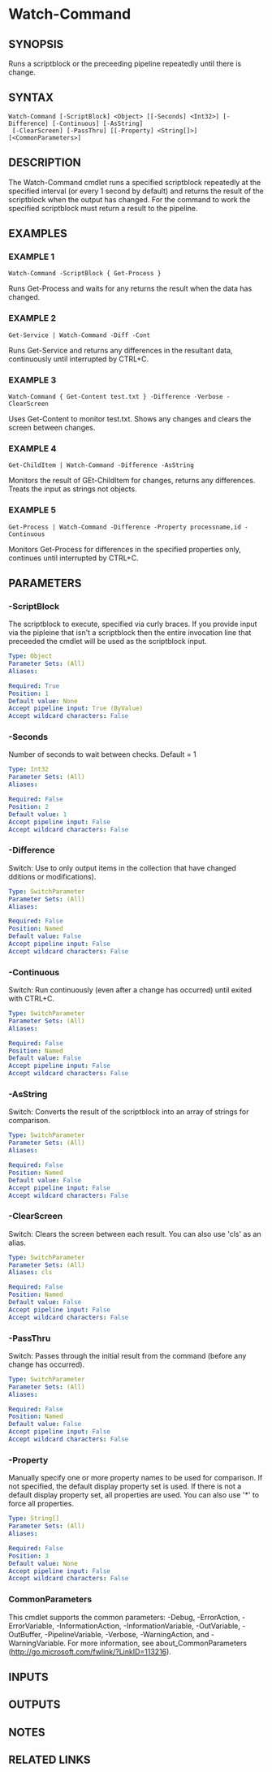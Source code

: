 # Watch-Command

## SYNOPSIS
Runs a scriptblock or the preceeding pipeline repeatedly until there is change.

## SYNTAX

```
Watch-Command [-ScriptBlock] <Object> [[-Seconds] <Int32>] [-Difference] [-Continuous] [-AsString]
 [-ClearScreen] [-PassThru] [[-Property] <String[]>] [<CommonParameters>]
```

## DESCRIPTION
The Watch-Command cmdlet runs a specified scriptblock repeatedly at the specified interval (or
every 1 second by default) and returns the result of the scriptblock when the output has changed.
For the command to work the specified scriptblock must return a result to the pipeline.

## EXAMPLES

### EXAMPLE 1
```
Watch-Command -ScriptBlock { Get-Process }
```

Runs Get-Process and waits for any returns the result when the data has changed.

### EXAMPLE 2
```
Get-Service | Watch-Command -Diff -Cont
```

Runs Get-Service and returns any differences in the resultant data, continuously until interrupted
by CTRL+C.

### EXAMPLE 3
```
Watch-Command { Get-Content test.txt } -Difference -Verbose -ClearScreen
```

Uses Get-Content to monitor test.txt.
Shows any changes and clears the screen between changes.

### EXAMPLE 4
```
Get-ChildItem | Watch-Command -Difference -AsString
```

Monitors the result of GEt-ChildItem for changes, returns any differences.
Treats the input as
strings not objects.

### EXAMPLE 5
```
Get-Process | Watch-Command -Difference -Property processname,id -Continuous
```

Monitors Get-Process for differences in the specified properties only, continues until interrupted
by CTRL+C.

## PARAMETERS

### -ScriptBlock
The scriptblock to execute, specified via curly braces.
If you provide input via the pipleine that
isn't a scriptblock then the entire invocation line that preceeded the cmdlet will be used as the
scriptblock input.

```yaml
Type: Object
Parameter Sets: (All)
Aliases:

Required: True
Position: 1
Default value: None
Accept pipeline input: True (ByValue)
Accept wildcard characters: False
```

### -Seconds
Number of seconds to wait between checks.
Default = 1

```yaml
Type: Int32
Parameter Sets: (All)
Aliases:

Required: False
Position: 2
Default value: 1
Accept pipeline input: False
Accept wildcard characters: False
```

### -Difference
Switch: Use to only output items in the collection that have changed
dditions or modifications).

```yaml
Type: SwitchParameter
Parameter Sets: (All)
Aliases:

Required: False
Position: Named
Default value: False
Accept pipeline input: False
Accept wildcard characters: False
```

### -Continuous
Switch: Run continuously (even after a change has occurred) until exited with CTRL+C.

```yaml
Type: SwitchParameter
Parameter Sets: (All)
Aliases:

Required: False
Position: Named
Default value: False
Accept pipeline input: False
Accept wildcard characters: False
```

### -AsString
Switch: Converts the result of the scriptblock into an array of strings for comparison.

```yaml
Type: SwitchParameter
Parameter Sets: (All)
Aliases:

Required: False
Position: Named
Default value: False
Accept pipeline input: False
Accept wildcard characters: False
```

### -ClearScreen
Switch: Clears the screen between each result.
You can also use 'cls' as an alias.

```yaml
Type: SwitchParameter
Parameter Sets: (All)
Aliases: cls

Required: False
Position: Named
Default value: False
Accept pipeline input: False
Accept wildcard characters: False
```

### -PassThru
Switch: Passes through the initial result from the command (before any change has occurred).

```yaml
Type: SwitchParameter
Parameter Sets: (All)
Aliases:

Required: False
Position: Named
Default value: False
Accept pipeline input: False
Accept wildcard characters: False
```

### -Property
Manually specify one or more property names to be used for comparison.
If not specified,
the default display property set is used.
If there is not a default display property set,
all properties are used.
You can also use '*' to force all properties.

```yaml
Type: String[]
Parameter Sets: (All)
Aliases:

Required: False
Position: 3
Default value: None
Accept pipeline input: False
Accept wildcard characters: False
```

### CommonParameters
This cmdlet supports the common parameters: -Debug, -ErrorAction, -ErrorVariable, -InformationAction, -InformationVariable, -OutVariable, -OutBuffer, -PipelineVariable, -Verbose, -WarningAction, and -WarningVariable.
For more information, see about_CommonParameters (http://go.microsoft.com/fwlink/?LinkID=113216).

## INPUTS

## OUTPUTS

## NOTES

## RELATED LINKS
